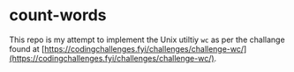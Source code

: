 # count-words

This repo is my attempt to implement the Unix utiltiy `wc` as per the challange found at [https://codingchallenges.fyi/challenges/challenge-wc/](https://codingchallenges.fyi/challenges/challenge-wc/).
